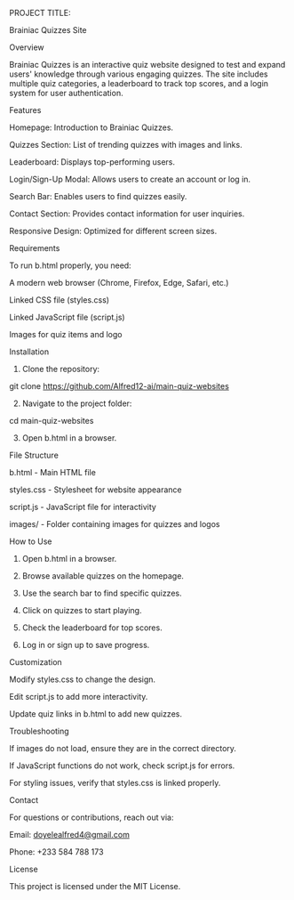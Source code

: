 PROJECT TITLE:

Brainiac Quizzes Site

Overview 

Brainiac Quizzes is an interactive quiz website designed to test and expand users' knowledge through various engaging quizzes. The site includes multiple quiz categories, a leaderboard to track top scores, and a login system for user authentication.

Features

Homepage: Introduction to Brainiac Quizzes.

Quizzes Section: List of trending quizzes with images and links.

Leaderboard: Displays top-performing users.

Login/Sign-Up Modal: Allows users to create an account or log in.

Search Bar: Enables users to find quizzes easily.

Contact Section: Provides contact information for user inquiries.

Responsive Design: Optimized for different screen sizes.


Requirements

To run b.html properly, you need:

A modern web browser (Chrome, Firefox, Edge, Safari, etc.)

Linked CSS file (styles.css)

Linked JavaScript file (script.js)

Images for quiz items and logo


Installation

1. Clone the repository:

git clone https://github.com/Alfred12-ai/main-quiz-websites


2. Navigate to the project folder:

cd main-quiz-websites


3. Open b.html in a browser.



File Structure

b.html - Main HTML file

styles.css - Stylesheet for website appearance

script.js - JavaScript file for interactivity

images/ - Folder containing images for quizzes and logos


How to Use

1. Open b.html in a browser.


2. Browse available quizzes on the homepage.


3. Use the search bar to find specific quizzes.


4. Click on quizzes to start playing.


5. Check the leaderboard for top scores.


6. Log in or sign up to save progress.



Customization

Modify styles.css to change the design.

Edit script.js to add more interactivity.

Update quiz links in b.html to add new quizzes.


Troubleshooting

If images do not load, ensure they are in the correct directory.

If JavaScript functions do not work, check script.js for errors.

For styling issues, verify that styles.css is linked properly.


Contact

For questions or contributions, reach out via:

Email: doyelealfred4@gmail.com

Phone: +233 584 788 173


License

This project is licensed under the MIT License.

